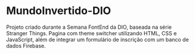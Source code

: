 # MundoInvertido-DIO
 Projeto criado durante a Semana FontEnd da DIO, baseada na série Stranger Things. Pagina com theme switcher utilizando HTML, CSS e JavaScript, além de integrar um formulário de inscrição com um banco de dados Firebase.
